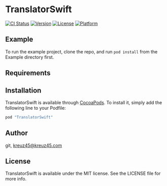 # TranslatorSwift

[![CI Status](http://img.shields.io/travis/git/TranslatorSwift.svg?style=flat)](https://travis-ci.org/git/TranslatorSwift)
[![Version](https://img.shields.io/cocoapods/v/TranslatorSwift.svg?style=flat)](http://cocoapods.org/pods/TranslatorSwift)
[![License](https://img.shields.io/cocoapods/l/TranslatorSwift.svg?style=flat)](http://cocoapods.org/pods/TranslatorSwift)
[![Platform](https://img.shields.io/cocoapods/p/TranslatorSwift.svg?style=flat)](http://cocoapods.org/pods/TranslatorSwift)

## Example

To run the example project, clone the repo, and run `pod install` from the Example directory first.

## Requirements

## Installation

TranslatorSwift is available through [CocoaPods](http://cocoapods.org). To install
it, simply add the following line to your Podfile:

```ruby
pod "TranslatorSwift"
```

## Author

git, kreuz45@kreuz45.com

## License

TranslatorSwift is available under the MIT license. See the LICENSE file for more info.
